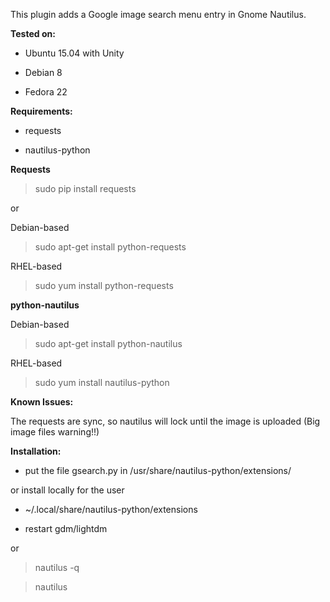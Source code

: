 This plugin adds a Google image search menu entry in Gnome Nautilus.

**Tested on:**

* Ubuntu 15.04 with Unity

* Debian 8

* Fedora 22

**Requirements:**

* requests

* nautilus-python

**Requests**
> sudo pip install requests

or

Debian-based

> sudo apt-get install python-requests

RHEL-based

> sudo yum install python-requests

**python-nautilus**

Debian-based

> sudo apt-get install python-nautilus

RHEL-based

> sudo yum install nautilus-python

**Known Issues:**

The requests are sync, so nautilus will lock until the image is uploaded (Big image files warning!!)


**Installation:**

* put the file gsearch.py in /usr/share/nautilus-python/extensions/

or install locally for the user

* ~/.local/share/nautilus-python/extensions

* restart gdm/lightdm

or

> nautilus -q

> nautilus
